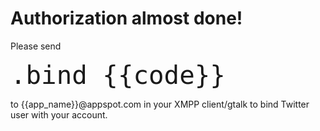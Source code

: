 # Authorization almost done!

Please send 

<font size="10"> `.bind {{code}}`  </font>

to {{app_name}}@appspot.com in your XMPP client/gtalk 
to bind Twitter user with your account.
